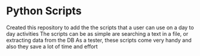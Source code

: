 # Python Scripts
Created this repository to add the the scripts that a user can use on a day to day activities
The scripts can be as simple are searching a text in a file, or extracting data from the DB
As a tester, these scripts come very handy and also they save a lot of time and effort
